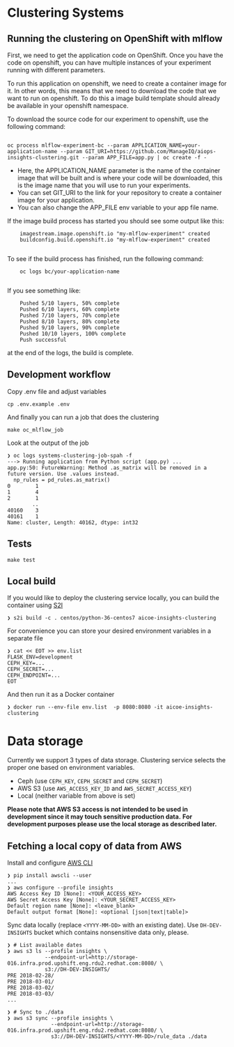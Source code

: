 # Clustering Systems

## Running the clustering on OpenShift with mlflow
First, we need to get the application code on OpenShift. Once you have the code on openshift, you can have multiple instances of your experiment running with different parameters.

To run this application on openshift, we need to create a container image for it. In other words, this means that we need to download the code that we want to run on openshift. To do this a image build template should already be available in your openshift namespace.

To download the source code for our experiment to openshift, use the following command:
```

oc process mlflow-experiment-bc --param APPLICATION_NAME=your-application-name --param GIT_URI=https://github.com/ManageIQ/aiops-insights-clustering.git --param APP_FILE=app.py | oc create -f -

```
- Here, the APPLICATION_NAME parameter is the name of the container image that will be built and is where your code will be downloaded, this is the image name that you will use to run your experiments.
- You can set GIT_URI to the link for your repository to create a container image for your application.
- You can also change the APP_FILE env variable to your app file name.
 
If the image build process has started you should see some output like this:

```
    imagestream.image.openshift.io "my-mlflow-experiment" created
    buildconfig.build.openshift.io "my-mlflow-experiment" created
    
```

To see if the build process has finished, run the following command:
```
    oc logs bc/your-application-name
    
```
If you see something like:
```
    Pushed 5/10 layers, 50% complete
    Pushed 6/10 layers, 60% complete
    Pushed 7/10 layers, 70% complete
    Pushed 8/10 layers, 80% complete
    Pushed 9/10 layers, 90% complete
    Pushed 10/10 layers, 100% complete
    Push successful
```
at the end of the logs, the build is complete.

## Development workflow

Copy .env file and adjust variables

```
cp .env.example .env
```

And finally you can run a job that does the clustering

```
make oc_mlflow_job
```

Look at the output of the job

```
❯ oc logs systems-clustering-job-spah -f
---> Running application from Python script (app.py) ...
app.py:50: FutureWarning: Method .as_matrix will be removed in a future version. Use .values instead.
  np_rules = pd_rules.as_matrix()
0        1
1        4
2        1
        ..
40160    3
40161    1
Name: cluster, Length: 40162, dtype: int32
```

## Tests

```
make test
```

## Local build

If you would like to deploy the clustering service locally, you can build the container using [S2I](https://github.com/openshift/source-to-image)

```
❯ s2i build -c . centos/python-36-centos7 aicoe-insights-clustering
```

For convenience you can store your desired environment variables in a separate file

```
❯ cat << EOT >> env.list
FLASK_ENV=development
CEPH_KEY=...
CEPH_SECRET=...
CEPH_ENDPOINT=...
EOT
```

And then run it as a Docker container

```
❯ docker run --env-file env.list  -p 8080:8080 -it aicoe-insights-clustering
```

# Data storage

Currently we support 3 types of data storage. Clustering service selects the proper one based on environment variables.

- Ceph (use `CEPH_KEY`, `CEPH_SECRET` and `CEPH_SECRET`)
- AWS S3 (use `AWS_ACCESS_KEY_ID` and `AWS_SECRET_ACCESS_KEY`)
- Local (neither variable from above is set)


**Please note that AWS S3 access is not intended to be used in development since it may touch sensitive production data.**
**For development purposes please use the local storage as described later.**


## Fetching a local copy of data from AWS

Install and configure [AWS CLI](https://docs.aws.amazon.com/cli/latest/userguide/cli-chap-welcome.html)

```
❯ pip install awscli --user
...
❯ aws configure --profile insights
AWS Access Key ID [None]: <YOUR_ACCESS_KEY>
AWS Secret Access Key [None]: <YOUR_SECRET_ACCESS_KEY>
Default region name [None]: <leave_blank>
Default output format [None]: <optional [json|text|table]>
```

Sync data locally (replace `<YYYY-MM-DD>` with an existing date). Use `DH-DEV-INSIGHTS` bucket which contains nonsensitive data only, please.

```
❯ # List available dates
❯ aws s3 ls --profile insights \
            --endpoint-url=http://storage-016.infra.prod.upshift.eng.rdu2.redhat.com:8080/ \
            s3://DH-DEV-INSIGHTS/
PRE 2018-02-28/
PRE 2018-03-01/
PRE 2018-03-02/
PRE 2018-03-03/
...

❯ # Sync to ./data
❯ aws s3 sync --profile insights \
              --endpoint-url=http://storage-016.infra.prod.upshift.eng.rdu2.redhat.com:8080/ \
              s3://DH-DEV-INSIGHTS/<YYYY-MM-DD>/rule_data ./data
```
